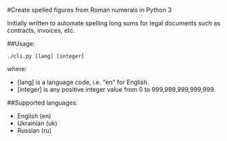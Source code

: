 #Create spelled figures from Roman numerals in Python 3

Initially written to automate spelling long sums for legal documents such as contracts, invoices, etc.

##Usage:

`./cli.py [lang] [integer]`

where:
* [lang] is a language code, i.e. "en" for English.
* [integer] is any positive integer value from 0 to 999,999,999,999,999.

##Supported languages:

* English (en)
* Ukrainian (uk)
* Russian (ru)
